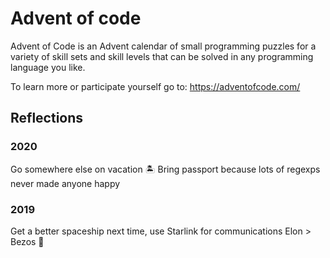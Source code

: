 # Advent of code

Advent of Code is an Advent calendar of small programming puzzles for a variety of skill sets and skill levels that can be solved in any programming language you like.

To learn more or participate yourself go to: https://adventofcode.com/

## Reflections
### 2020
Go somewhere else on vacation 🏝
Bring passport because lots of regexps never made anyone happy

### 2019
Get a better spaceship next time, use Starlink for communications
Elon > Bezos 🚀 
